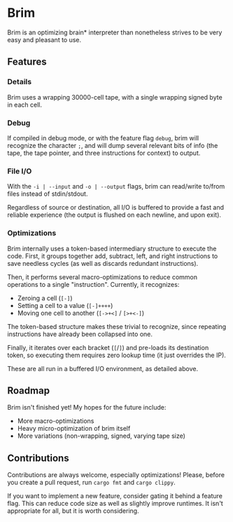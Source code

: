 # Brim

Brim is an optimizing brain* interpreter than nonetheless strives to be very
easy and pleasant to use.

## Features

### Details

Brim uses a wrapping 30000-cell tape, with a single wrapping signed byte in
each cell.

### Debug

If compiled in debug mode, or with the feature flag `debug`, brim will
recognize the character `;`, and will dump several relevant bits of info
(the tape, the tape pointer, and three instructions for context) to
output.

### File I/O

With the `-i | --input` and `-o | --output` flags, brim can read/write to/from
files instead of stdin/stdout.

Regardless of source or destination, all I/O is buffered to provide a fast and
reliable experience (the output is flushed on each newline, and upon exit).

### Optimizations

Brim internally uses a token-based intermediary structure to execute the code.
First, it groups together add, subtract, left, and right instructions to save
needless cycles (as well as discards redundant instructions).

Then, it performs several macro-optimizations to reduce common operations to
a single "instruction". Currently, it recognizes:

- Zeroing a cell (`[-]`)
- Setting a cell to a value (`[-]++++`)
- Moving one cell to another (`[->+<]` / `[>+<-]`)

The token-based structure makes these trivial to recognize, since repeating
instructions have already been collapsed into one.

Finally, it iterates over each bracket (`[`/`]`) and pre-loads its destination
token, so executing them requires zero lookup time (it just overrides the IP).

These are all run in a buffered I/O environment, as detailed above.

## Roadmap

Brim isn't finished yet! My hopes for the future include:

- More macro-optimizations
- Heavy micro-optimization of brim itself
- More variations (non-wrapping, signed, varying tape size)

## Contributions

Contributions are always welcome, especially optimizations! Please, before you
create a pull request, run `cargo fmt` and `cargo clippy`.

If you want to implement a new feature, consider gating it behind a feature
flag. This can reduce code size as well as slightly improve runtimes. It isn't
appropriate for all, but it is worth considering.
